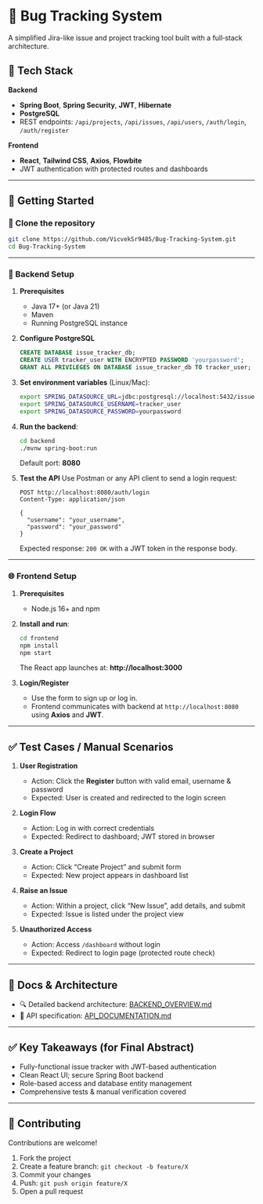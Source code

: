 # 🐞 Bug Tracking System

A simplified Jira-like issue and project tracking tool built with a full‑stack architecture.

## 🔧 Tech Stack

**Backend**  
- **Spring Boot**, **Spring Security**, **JWT**, **Hibernate**  
- **PostgreSQL**  
- REST endpoints: `/api/projects`, `/api/issues`, `/api/users`, `/auth/login`, `/auth/register`

**Frontend**  
- **React**, **Tailwind CSS**, **Axios**, **Flowbite**  
- JWT authentication with protected routes and dashboards

---

## 🚀 Getting Started

### 🔀 Clone the repository
```bash
git clone https://github.com/VicvekSr9485/Bug-Tracking-System.git
cd Bug-Tracking-System
```

---

### 💠 Backend Setup

1. **Prerequisites**
   - Java 17+ (or Java 21)
   - Maven
   - Running PostgreSQL instance

2. **Configure PostgreSQL**
   ```sql
   CREATE DATABASE issue_tracker_db;
   CREATE USER tracker_user WITH ENCRYPTED PASSWORD 'yourpassword';
   GRANT ALL PRIVILEGES ON DATABASE issue_tracker_db TO tracker_user;
   ```
3. **Set environment variables** (Linux/Mac):
   ```bash
   export SPRING_DATASOURCE_URL=jdbc:postgresql://localhost:5432/issue_tracker_db
   export SPRING_DATASOURCE_USERNAME=tracker_user
   export SPRING_DATASOURCE_PASSWORD=yourpassword
   ```
4. **Run the backend**:
   ```bash
   cd backend
   ./mvnw spring-boot:run
   ```
   Default port: **8080**

5. **Test the API**
   Use Postman or any API client to send a login request:
   ```http
   POST http://localhost:8080/auth/login
   Content-Type: application/json

   {
     "username": "your_username",
     "password": "your_password"
   }
   ```
   Expected response: `200 OK` with a JWT token in the response body.

---

### 🌐 Frontend Setup

1. **Prerequisites**
   - Node.js 16+ and npm

2. **Install and run**:
   ```bash
   cd frontend
   npm install
   npm start
   ```
   The React app launches at: **http://localhost:3000**

3. **Login/Register**
   - Use the form to sign up or log in.
   - Frontend communicates with backend at `http://localhost:8080` using **Axios** and **JWT**.

---

## ✅ Test Cases / Manual Scenarios

1. **User Registration**
   - Action: Click the **Register** button with valid email, username & password  
   - Expected: User is created and redirected to the login screen

2. **Login Flow**
   - Action: Log in with correct credentials  
   - Expected: Redirect to dashboard; JWT stored in browser

3. **Create a Project**
   - Action: Click “Create Project” and submit form  
   - Expected: New project appears in dashboard list

4. **Raise an Issue**
   - Action: Within a project, click “New Issue”, add details, and submit  
   - Expected: Issue is listed under the project view

5. **Unauthorized Access**
   - Action: Access `/dashboard` without login  
   - Expected: Redirect to login page (protected route check)

---

## 📄 Docs & Architecture

- 🔍 Detailed backend architecture: [BACKEND_OVERVIEW.md](backend/BACKEND_OVERVIEW.md)
- 📜 API specification: [API_DOCUMENTATION.md](backend/API_DOCUMENTATION.md)

---

## ✅ Key Takeaways (for Final Abstract)

- Fully-functional issue tracker with JWT-based authentication
- Clean React UI; secure Spring Boot backend
- Role-based access and database entity management
- Comprehensive tests & manual verification covered

---

## 👥 Contributing

Contributions are welcome!  
1. Fork the project  
2. Create a feature branch: `git checkout -b feature/X`  
3. Commit your changes  
4. Push: `git push origin feature/X`  
5. Open a pull request
